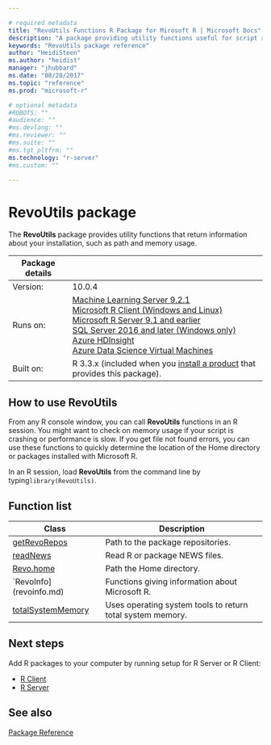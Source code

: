 ```yaml
---

# required metadata
title: "RevoUtils Functions R Package for Mirosoft R | Microsoft Docs"
description: "A package providing utility functions useful for script running on the Microsoft R ScaleR engine."
keywords: "RevoUtils package reference"
author: "HeidiSteen"
ms.author: "heidist"
manager: "jhubbard"
ms.date: "08/20/2017"
ms.topic: "reference"
ms.prod: "microsoft-r"

# optional metadata
#ROBOTS: ""
#audience: ""
#ms.devlang: ""
#ms.reviewer: ""
#ms.suite: ""
#ms.tgt_pltfrm: ""
ms.technology: "r-server"
#ms.custom: ""

---
```


# RevoUtils package 

The **RevoUtils** package provides utility functions that return information about your installation, such as path and memory usage.

| Package details | |
|--------|-|
| Version: |  10.0.4 |
| Runs on: | [Machine Learning Server 9.2.1](../../what-is-machine-learning-server.md) </br>[Microsoft R Client (Windows and Linux)](../../r-client/what-is-microsoft-r-client.md) <br/>[Microsoft R Server 9.1 and earlier](../../what-is-microsoft-r-server.md)   <br/>[SQL Server 2016 and later (Windows only)](https://docs.microsoft.com/sql/advanced-analytics/getting-started-with-machine-learning-services)   <br/> [Azure HDInsight](https://docs.microsoft.com/azure/hdinsight/hdinsight-hadoop-r-server-get-started) <br/>[Azure Data Science Virtual Machines](https://docs.microsoft.com/azure/machine-learning/machine-learning-data-science-provision-vm) |
| Built on: | R 3.3.x (included when you [install a product](../introducing-r-server-r-package-reference.md#how-to-install) that provides this package).|

## How to use RevoUtils

From any R console window, you can call **RevoUtils** functions in an R session. You might want to check on memory usage if your script is crashing or performance is slow. If you get file not found errors, you can use these functions to quickly determine the location of the Home directory or packages installed with Microsoft R.

In an R session, load **RevoUtils** from the command line by typing`library(RevoUtils)`.

## Function list

|Class | Description |
|------|-------------|
|[getRevoRepos](getrevorepos.md) | Path to the package repositories. |
|[readNews](readnews.md)  | Read R or package NEWS files.|
|[Revo.home](revo-home.md)  | Path the Home directory. |
|`RevoInfo](revoinfo.md)  | Functions giving information about Microsoft R.|
|[totalSystemMemory](totalsystemmemory.md) |Uses operating system tools to return total system memory. |

## Next steps

Add R packages to your computer by running setup for R Server or R Client: 

+ [R Client](../../r-client/what-is-microsoft-r-client.md) 
+ [R Server](../../what-is-microsoft-r-server.md)

## See also

 [Package Reference](../introducing-r-server-r-package-reference.md)    